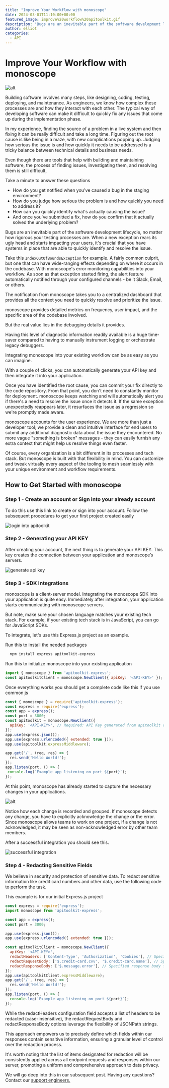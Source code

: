 ```yaml
---
title: "Improve Your Workflow with monoscope"
date: 2024-03-01T11:10:00+00:00
featured_image: improve%20workflow%20apitoolkit.gif
description: "Bugs are an inevitable part of the software development lifecycle, no matter how rigorous your testing processes are. When a new exception rears its ugly head and starts impacting your users, it's crucial that you have systems in place that are able to quickly identify and resolve the issue."
author: elliot
categories:
  - API
--- 
```


# Improve Your Workflow with monoscope

![alt](./improve%20workflow%20apitoolkit.gif)

Building software involves many steps, like designing, coding, testing, deploying, and maintenance. As engineers, we know how complex these processes are and how they interact with each other. The typical way of developing software can make it difficult to quickly fix any issues that come up during the implementation phase.

In my experience, finding the source of a problem in a live system and then fixing it can be really difficult and take a long time. Figuring out the root cause is like being in a maze, with new complications popping up. Judging how serious the issue is and how quickly it needs to be addressed is a tricky balance between technical details and business needs.

Even though there are tools that help with building and maintaining software, the process of finding issues, investigating them, and resolving them is still difficult,

Take a minute to answer these questions

- How do you get notified when you've caused a bug in the staging environment? 
- How do you judge how serious the problem is and how quickly you need to address it?
- How can you quickly identify what's actually causing the issue?
- And once you've submitted a fix, how do you confirm that it actually solved the underlying problem?

Bugs are an inevitable part of the software development lifecycle, no matter how rigorous your testing processes are. When a new exception rears its ugly head and starts impacting your users, it's crucial that you have systems in place that are able to quickly identify and resolve the issue.

Take this `IndexOutOfBoundsException` for example. A fairly common culprit, but one that can have wide-ranging effects depending on where it occurs in the codebase. With monoscope's error monitoring capabilities into your workflow. As soon as that exception started firing, the alert feature automatically notified through your configured channels - be it Slack, Email, or others.

The notification from monoscope takes you to a centralized dashboard that provides all the context you need to quickly resolve and prioritize the issue.

monoscope provides detailed metrics on frequency, user impact, and the specific area of the codebase involved.

But the real value lies in the debugging details it provides.

Having this level of diagnostic information readily available is a huge time-saver compared to having to manually instrument logging or orchestrate legacy debuggers.

Integrating monoscope into your existing workflow can be as easy as you can imagine.

With a couple of clicks, you can automatically generate your API key and then integrate it into your application.

Once you have identified the root cause, you can commit your fix directly to the code repository. From that point, you don't need to constantly monitor for deployment. monoscope keeps watching and will automatically alert you if there's a need to resolve the issue once it detects it. If the same exception unexpectedly reappears later, it resurfaces the issue as a regression so we're promptly made aware.

monoscope accounts for the user experience. We are more than just a developer tool; we provide a clean and intuitive interface for end users to submit any additional diagnostic data about the issue they encountered. No more vague "something is broken" messages - they can easily furnish any extra context that might help us resolve things even faster.

Of course, every organization is a bit different in its processes and tech stack. But monoscope is built with that flexibility in mind. You can customize and tweak virtually every aspect of the tooling to mesh seamlessly with your unique environment and workflow requirements.

## How to Get Started with monoscope

### Step 1 - Create an account or Sign into your already account

To do this use this link to create or sign into your account. Follow the subsequent procedures to get your first project created easily 

![login into apitoolkit](./login.png)

### Step 2 - Generating your API KEY

After creating your account, the next thing is to generate your API KEY. This key creates the connection between your application and monoscope’s servers. 

![generate api key](./api-key.png)

### Step 3 - SDK Integrations

monoscope is a client-server model. Integrating the monoscope SDK into your application is quite easy. Immediately after integration, your application starts communicating with monoscope servers.

But note, make sure your chosen language matches your existing tech stack. For example, if your existing tech stack is in JavaScript, you can go for JavaScript SDKs.

To integrate, let's use this Express.js project as an example.

Run this to install the needed packages

```js
  npm install express apitoolkit-express
```
Run this to initialize monoscope into your existing application

```js
import { monoscope } from 'apitoolkit-express';
const apitoolkitClient = monoscope.NewClient({ apiKey: '<API-KEY>' });
```
Once everything works you should get a complete code like this if you use common js

```js
const { monoscope } = require('apitoolkit-express');
const express = require('express');
const app = express();
const port = 3000;
const apitoolkit = monoscope.NewClient({
  apiKey: '<API-KEY>', // Required: API Key generated from apitoolkit dashboard
});
app.use(express.json());
app.use(express.urlencoded({ extended: true }));
app.use(apitoolkit.expressMiddleware);

app.get('/', (req, res) => {
  res.send('Hello World!');
});
app.listen(port, () => {
 console.log(`Example app listening on port ${port}`);
});
```
At this point, monoscope has already started to capture the necessary changes in your applications.

![alt](./chnages%20and%20errors.png)


Notice how each change is recorded and grouped. If monoscope detects any change, you have to explicitly acknowledge the change or the error. Since monoscope allows teams to work on one project, if a change is not acknowledged, it may be seen as non-acknowledged error by other team members.

After a successful integration you should see this.

![successful integration ](./suc-inte.png)

### Step 4 - Redacting Sensitive Fields 

We believe in security and protection of sensitive data. To redact sensitive information like credit card numbers and other data, use the following code to perform the task.

This example is for our initial Express.js project

```js
const express = require('express');
import monoscope from 'apitoolkit-express';

const app = express();
const port = 3000;

app.use(express.json());
app.use(express.urlencoded({ extended: true }));

const apitoolkitClient = monoscope.NewClient({
  apiKey: '<API-KEY>',
  redactHeaders: ['Content-Type', 'Authorization', 'Cookies'], // Specified headers will be redacted
  redactRequestBody: ['$.credit-card.cvv', '$.credit-card.name'], // Specified request bodies fields will be redacted
  redactResponseBody: ['$.message.error'], // Specified response body fields will be redacted
});
app.use(apitoolkitClient.expressMiddleware);
app.get('/', (req, res) => {
  res.send('Hello World!');
});
app.listen(port, () => {
  console.log(`Example app listening on port ${port}`);
});
```

While the redactHeaders configuration field accepts a list of headers to be redacted (case-insensitive), the redactRequestBody and redactResponseBody options leverage the flexibility of JSONPath strings. 

This approach empowers us to precisely define which fields within our responses contain sensitive information, ensuring a granular level of control over the redaction process.

It's worth noting that the list of items designated for redaction will be consistently applied across all endpoint requests and responses within our server, promoting a uniform and comprehensive approach to data privacy.

We will go deep into this in our subsequent post. Having any questions? Contact our [support engineers.](hello@monoscope.tech)


